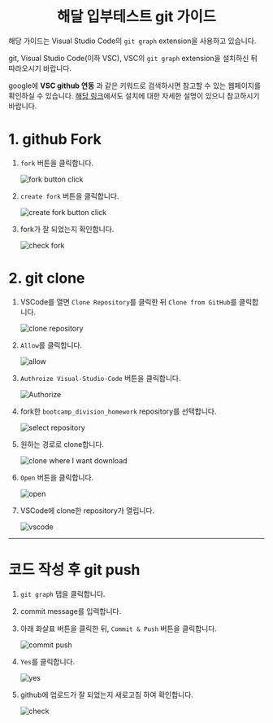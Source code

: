 <div align="center">

# 해달 입부테스트 git 가이드

</div>

해당 가이드는 Visual Studio Code의 `git graph` extension을 사용하고 있습니다.

git, Visual Studio Code(이하 VSC), VSC의 `git graph` extension을 설치하신 뒤 따라오시기 바랍니다.

google에 **VSC github 연동** 과 같은 키워드로 검색하시면 참고할 수 있는 웹페이지를 확인하실 수 있습니다.
[해당 링크](https://github.com/KNU-HAEDAL/bootcamp_division_homework/blob/main/docs/guide.md#3-git-%EC%84%A4%EC%B9%98)에서도 설치에 대한 자세한 설명이 있으니 참고하시기 바랍니다.

# 1. github Fork

1. `fork` 버튼을 클릭합니다.

   ![fork button click](./assets/1-1.png)

1. `create fork` 버튼을 클릭합니다.

   ![create fork button click](./assets/1-2.png)

1. fork가 잘 되었는지 확인합니다.

   ![check fork](./assets/1-3.png)

# 2. git clone

1. VSCode를 열면 `Clone Repository`를 클릭한 뒤 `Clone from GitHub`를 클릭합니다.

   ![clone repository](./assets/3-1.png)

1. `Allow`를 클릭합니다.

   ![allow](./assets/3-2.png)

1. `Authroize Visual-Studio-Code` 버튼을 클릭합니다.

   ![Authorize](./assets/3-3.png)

1. fork한 `bootcamp_division_homework` repository를 선택합니다.

   ![select repository](./assets/3-4.png)

1. 원하는 경로로 clone합니다.

   ![clone where I want download](./assets/3-5.png)

1. `Open` 버튼을 클릭합니다.

   ![open](./assets/3-6.png)

1. VSCode에 clone한 repository가 열립니다.

   ![vscode](./assets/3-7.png)

---

# 코드 작성 후 git push

1. `git graph` 탭을 클릭합니다.
1. commit message를 입력합니다.
1. 아래 화살표 버튼을 클릭한 뒤, `Commit & Push` 버튼을 클릭합니다.

   ![commit push](./assets/6-1.png)

1. `Yes`를 클릭합니다.

   ![yes](./assets/6-3.png)

1. github에 업로드가 잘 되었는지 새로고침 하여 확인합니다.

   ![check](./assets/6-4.png)
